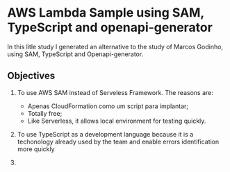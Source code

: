# AWS Lambda Sample using SAM, TypeScript and openapi-generator

In this litle study I generated an alternative to the study of Marcos Godinho, using SAM, TypeScript and Openapi-generator.

## Objectives

1. To use AWS SAM instead of Serveless Framework. The reasons are:
    - Apenas CloudFormation como um script para implantar;
    - Totally free;
    - Like Serverless, it allows local environment for testing quickly.
    
2. To use TypeScript as a development language because it is a techonology already used by the team and enable errors identification more quickly

3. 
    
